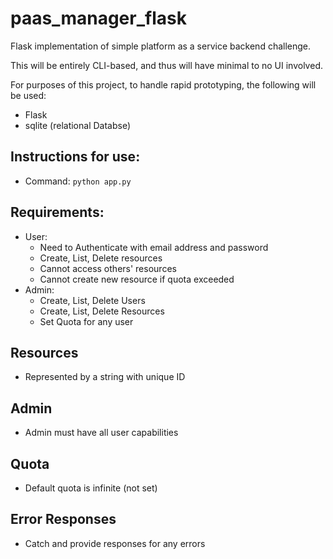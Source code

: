 # paas_manager_flask
Flask implementation of simple platform as a service backend challenge.

This will be entirely CLI-based, and thus will have minimal to no UI
involved.

For purposes of this project, to handle rapid prototyping, the following
will be used:
- Flask
- sqlite (relational Databse)


## Instructions for use:
- Command: `python app.py`


## Requirements:
- User:
    - Need to Authenticate with email address and password
    - Create, List, Delete resources
    - Cannot access others' resources
    - Cannot create new resource if quota exceeded
- Admin:
    - Create, List, Delete Users
    - Create, List, Delete Resources
    - Set Quota for any user

## Resources
- Represented by a string with unique ID

## Admin
- Admin must have all user capabilities

## Quota
- Default quota is infinite (not set)

## Error Responses
- Catch and provide responses for any errors
